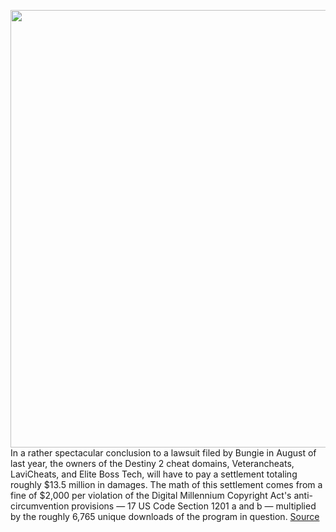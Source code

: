 <img src='https://cdn.vox-cdn.com/thumbor/KpuUJFQ5-nJ_hEWngIkWe4NnwPc=/0x0:1770x1000/1200x800/filters:focal(574x229:856x511)/cdn.vox-cdn.com/uploads/chorus_image/image/70988639/Art_of_Destiny_28.0.0.jpg' width='700px' /><br/>
In a rather spectacular conclusion to a lawsuit filed by Bungie in August of last year, the owners of the Destiny 2 cheat domains, Veterancheats, LaviCheats, and Elite Boss Tech, will have to pay a settlement totaling roughly $13.5 million in damages. The math of this settlement comes from a fine of $2,000 per violation of the Digital Millennium Copyright Act's anti-circumvention provisions — 17 US Code Section 1201 a and b — multiplied by the roughly 6,765 unique downloads of the program in question.
<a href='https://www.theverge.com/2022/6/17/23172558/destiny-2-bungie-cheat-settlement'> Source <a/>